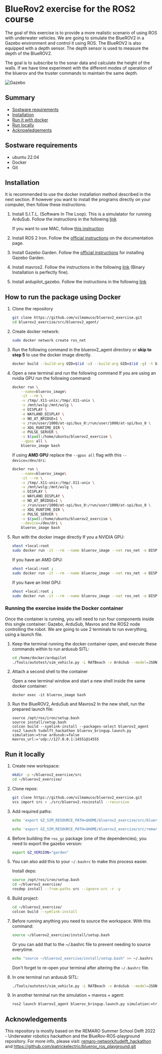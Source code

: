 
# BlueRov2 exercise for the ROS2 course 

The goal of this exercise is to provide a more realistic scenario of using ROS with underwater vehicles. We are going to simulate the BlueROV2 in a Gazebo environment and control it using ROS. The BlueROV2 is also equipped with a depth sensor. The depth sensor is used to measure the depth of the BlueROV2.

The goal is to subscribe to the sonar data and calculate the height of the walls. If we have time experiment with the different modes of operation of the bluerov and the truster commands to maintain the same depth.


![Gazebo](./runningGazebo.png)

## Summary
- [Sostware requirements](https://github.com/vilmamuco/bluerov2_exercise#sostware-requirements)
- [Installation](https://github.com/vilmamuco/bluerov2_exercise#installation)
- [Run it with docker](https://github.com/vilmamuco/bluerov2_exercise#how-to-run-the-package-using-docker)
- [Run locally](https://github.com/vilmamuco/bluerov2_exercise#run-it-locally)
- [Acknowledgements](https://github.com/vilmamuco/bluerov2_exercise#acknowledgements)

## Sostware requirements

- ubuntu 22.04
- Docker
- Git

## Installation

It is recommended to use the docker installation method described in the next section. If however you want to install the programs directly on your computer, then follow these instructions:

1. Install S.I.T.L. (Software In The Loop). This is a simulatator for running ArduSub. Follow the instructions in the following [link](https://ardupilot.org/dev/docs/building-setup-linux.html#building-setup-linux)

     If you want to use MAC, follow [this instruction](https://ardupilot.org/dev/docs/building-setup-mac.html)

2. Install ROS 2 Iron. Follow the [official instructions](https://docs.ros.org/en/iron/Installation/Ubuntu-Install-Debians.html) on the documentation page.

3. Install Gazebo Garden. Follow the [official instructions](https://gazebosim.org/docs/garden/install_ubuntu) for installing Gazebo Garden.

4. Install mavros2. Follow the instructions in the following [link](https://docs.px4.io/main/en/ros/mavros_installation.html) (Binary Installation is perfectly fine).

5. Install ardupilot_gazebo. Follow the instructions in the following [link](https://github.com/ArduPilot/ardupilot_gazebo/)

## How to run the package using Docker

1. Clone the repository
   ```Bash
   git clone https://github.com/vilmamuco/bluerov2_exercise.git
   cd bluerov2_exercise/src/bluerov2_agent/
   ```

2. Create docker network:

    ```Bash
    sudo docker network create ros_net
    ```

3. Run the following command in the bluerov2_agent directory or **skip to step 5** to use the docker image directly.

   ```Bash
   docker build --build-arg UID=$(id -u) --build-arg GID=$(id -g) -t bluerov_image .
   ```
4. Open a new terminal and run the following command
   If you are using an nvidia GPU run the following command:

   ```Bash
   docker run \
       --name=bluerov_image\
       -it --rm \
       -v /tmp/.X11-unix:/tmp/.X11-unix \
       -v /mnt/wslg:/mnt/wslg \
       -e DISPLAY \
       -e WAYLAND_DISPLAY \
       -e NO_AT_BRIDGE=1 \
       -v /run/user/1000/at-spi/bus_0:/run/user/1000/at-spi/bus_0 \
       -e XDG_RUNTIME_DIR \
       -e PULSE_SERVER \
       -v $(pwd):/home/ubuntu/bluerov2_exercise \
       --gpus all \
       bluerov_image bash
   ```
       
   If using **AMD GPU** replace the `--gpus all` flag with this `--device=/dev/dri`:

   ```Bash
   docker run \
       --name=bluerov_image\
       -it --rm \
       -v /tmp/.X11-unix:/tmp/.X11-unix \
       -v /mnt/wslg:/mnt/wslg \
       -e DISPLAY \
       -e WAYLAND_DISPLAY \
       -e NO_AT_BRIDGE=1 \
       -v /run/user/1000/at-spi/bus_0:/run/user/1000/at-spi/bus_0 \
       -e XDG_RUNTIME_DIR \
       -e PULSE_SERVER \
       -v $(pwd):/home/ubuntu/bluerov2_exercise \
       --device=/dev/dri \
       bluerov_image bash
   ```
5. Run with the docker image directly
    If you a NVIDIA GPU:
    ```Bash
    xhost +local:root
    sudo docker run -it --rm --name bluerov_image --net ros_net -e DISPLAY=$DISPLAY -e NO_AT_BRIDGE=1 -v /run/user/1000/at-spi/bus_0:/run/user/1000/at-spi/bus_0  -v /tmp/.X11-unix:/tmp/.X11-unix:ro --gpus all ghcr.io/remaro-network/tudelft_hackathon:nvidia bash
    ```

    If you have an AMD GPU:
    ```Bash
    xhost +local:root ;
    sudo docker run -it --rm --name bluerov_image --net ros_net -e DISPLAY=$DISPLAY -v /tmp/.X11-unix:/tmp/.X11-unix:ro --device=/dev/dri --group-add video  ghcr.io/remaro-network/tudelft_hackathon:non-nvidia  bash
    ```

    If you have an Intel GPU:
    ```Bash
    xhost +local:root ;
    sudo docker run -it --rm --name bluerov_image --net ros_net -e DISPLAY=$DISPLAY -v /tmp/.X11-unix:/tmp/.X11-unix:ro --device=/dev/dri:/dev/dri  ghcr.io/remaro-network/tudelft_hackathon:non-nvidia bash
    ```


### Running the exercise inside the Docker container

Once the container is running, you will need to run four components inside this single container: Gazebo, ArduSub, Mavros and the ROS2 node controlling the robot.
We are going to use 2 terminals to run everything, using a launch file.


1. Keep the terminal running the docker container open, and execute these commands within to run ardusub SITL:
    ```Bash
    cd /home/docker/ardupilot
    ./Tools/autotest/sim_vehicle.py -L RATBeach -v ArduSub --model=JSON --out=udp:0.0.0.0:14551  --console
    ```
2. Attach a second shell to the container

   Open a new terminal window and start a new shell inside the same docker container:
   ```
   docker exec -it bluerov_image bash
   ```
3. Run the BlueROV2, ArduSub and Mavros2
   In the new shell, run the prepared launch file:
   ```
   source /opt/ros/iron/setup.bash
   source install/setup.bash
   colcon build --symlink-install --packages-select bluerov2_agent
   ros2 launch tudelft_hackathon bluerov_bringup.launch.py simulation:=true ardusub:=false mavros_url:='udp://127.0.0.1:14551@14555
   ```

## Run it locally

1. Create new workspace:
    ```Bash
    mkdir -p ~/bluerov2_exercise/src
    cd ~/bluerov2_exercise/
    ```

2. Clone repos:
    ```Bash
    git clone https://github.com/vilmamuco/bluerov2_exercise.git
    vcs import src < ./src/bluerov2.rosinstall --recursive
    ```

3. Add required paths:
    ```Bash
    echo 'export GZ_SIM_RESOURCE_PATH=$HOME/bluerov2_exercise/src/bluerov2_ignition/models:$HOME/bluerov2_exercise/src/bluerov2_ignition/worlds:${GZ_SIM_RESOURCE_PATH}' >> ~/.bashrc

    echo 'export GZ_SIM_RESOURCE_PATH=$HOME/bluerov2_exercise/src/remaro_worlds/models:$HOME/bluerov2_exercise/src/remaro_worlds/worlds:${GZ_SIM_RESOURCE_PATH}' >> ~/.bashrc
    ```

4. Before building the `ros_gz` package (one of the dependencies), you need to export the gazebo version:

    ```Bash
    export GZ_VERSION="garden"
    ```
5. You can also add this to your `~/.bashrc` to make this process easier.

    Install deps:
    ```Bash
    source /opt/ros/iron/setup.bash
    cd ~/bluerov2_exercise/
    rosdep install --from-paths src --ignore-src -r -y
    ```

6. Build project:
    ```Bash
    cd ~/bluerov2_exercise/
    colcon build --symlink-install
    ```

7. Before running anything you need to source the workspace. With this command:

    ```Bash
    source ~/bluerov2_exercise/install/setup.bash
    ```

    Or you can add that to the ~/.bashrc file to prevent needing to source everytime.

    ```Bash
    echo "source ~/bluerov2_exercise/install/setup.bash" >> ~/.bashrc
    ```
    Don't forget to re-open your terminal after altering the `~/.bashrc` file.

8. In one terminal run ardusub SITL:
    ```Bash
    ./Tools/autotest/sim_vehicle.py -L RATBeach -v ArduSub --model=JSON --out=udp:0.0.0.0:14551  --console
    ```

9. In another terminal run the simulation + mavros + agent:
    ```Bash
    ros2 launch bluerov2_agent bluerov_bringup.launch.py simulation:=true ardusub:=false mavros_url:='udp://127.0.0.1:14551'
    ```

## Acknowledgements

This repository is mostly based on the REMARO Summer School Delft 2022 - Underwater robotics hackathon and the BlueRov-ROS-playground repository. For more info, please visit: <a href="https://github.com/remaro-network/tudelft_hackathon.git"> remaro-network/tudelft_hackathon</a> and https://github.com/patrickelectric/bluerov_ros_playground.git